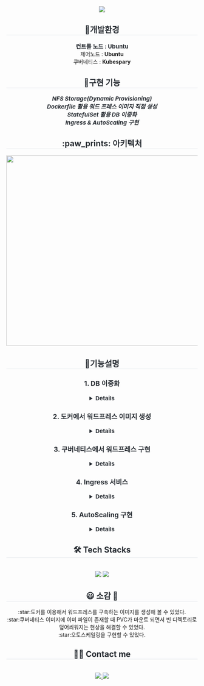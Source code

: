<div align= "center">
    <img src="https://capsule-render.vercel.app/api?type=soft&color=gradient&height=180&text=Hello%20World!&animation=fadeIn&fontColor=ffffff&fontSize=70" />
    </div>
    <div align= "center"> 
    <h2 style="border-bottom: 1px solid #d8dee4; color: #282d33;"> 🐶개발환경 </h2>  
    <div style="font-weight: 700; font-size: 15px; text-align: center; color: #282d33;"> </li>컨트롤 노드 : <b>Ubuntu</b></div><div>제어노드 : <b>Ubuntu</b></div><div>쿠버네티스 : <b>Kubespary</b></div>
    </div>
    <div align= "center"> 
    <h2 style="border-bottom: 1px solid #d8dee4; color: #282d33;"> 🧸구현 기능 </h2>  
    <div style="font-weight: 700; font-size: 15px; text-align: center; color: #282d33;">
    <i>NFS Storage(Dynamic Provisioning)</i><br>
    <i>Dockerfile 활용 워드 프레스 이미지 직접 생성</i><br>
    <i>StatefulSet 활용 DB 이중화</i><br>
    <i>Ingress & AutoScaling 구현</i><br>
   </div> 
    <h2 style="border-bottom: 1px solid #d8dee4; color: #282d33;">  :paw_prints: 아키텍처 </h2>  
    <div style="font-weight: 700; font-size: 15px; text-align: center; color: #282d33;">
        <img src="https://github.com/user-attachments/assets/481ccf09-913b-4df1-afbc-11a7dab2f2e2" width="1200" height="500" >
    </div> 
    <div align= "center"> 
    <h2 style="border-bottom: 1px solid #d8dee4; color: #282d33;"> 🌹기능설명 </h2>  
    <div style="font-weight: 700; font-size: 15px; text-align: center; color: #282d33;">
  <h3>1. DB 이중화</h3>
  <details>
      <h5>읽기 복제본에 "hello mysql"이 동기화 됨</h5>
      <img src="https://github.com/user-attachments/assets/d12fd0e6-c1d0-4680-8c64-bd577c8133c7" width="800" height="400" >
      <h5>읽기 복제본에 워드프레스 데이터베이스 저장</h5>
      <img src="https://github.com/user-attachments/assets/7430f10d-6ec2-40c0-a02f-ae745decc62f"width="600" height="650" >
      <h5>읽기 복제본에 워드프레스 사용자 저장</h5>
      <img src="https://github.com/user-attachments/assets/68abc701-eeff-4e0b-bed9-4fb9c22fe922"width="400" height="250" >
    </details>

   <h3>2. 도커에서 워드프레스 이미지 생성</h3>
      <details>
      <h5>도커 이미지 생성 후 도커 허브에 저장</h5>
      <img src="https://github.com/user-attachments/assets/b293f982-c7ad-48b9-be95-e72673d75c6c"width="700" height="100" ><br>
      <img src="https://github.com/user-attachments/assets/c9bde1ad-2fc7-49d3-aff8-2fd6356de84a"width="700" height="170"><br>
      <img src="https://github.com/user-attachments/assets/27fe1706-c628-4bfd-8bf2-0f2f49733728"width="700" height="500" >
      <h5>도커 컨테이너 실행</h5>
      <img src="https://github.com/user-attachments/assets/c6e0cd8d-91d3-4650-a644-199da7eca85d"width="1200" height="100" ><br>
      <img src="https://github.com/user-attachments/assets/39d9df61-4429-453c-8e4b-f005a0e6f402"width="600" height="650" >
     </details>
      
  <h3>3. 쿠버네티스에서 워드프레스 구현</h3>
    <details>
      <h5>파드</h5>
      <img src="https://github.com/user-attachments/assets/d3ffab01-6c8a-4adb-a8ef-5eb671dac270"width="650" height="200" >
      <h5>서비스</h5>
      <img src="https://github.com/user-attachments/assets/2c45172d-2e1d-4585-a89b-798a42413488"width="600" height="150" >
      <h5>워드프레스</h5>
      <img src="https://github.com/user-attachments/assets/7ade152a-7862-488c-b7fb-722d459d6799"width="600" height="650" ></details>

   <h3>4. Ingress 서비스</h3>
      <details>
        <h5>인그레스 생성 확인</h5>
        <img src="https://github.com/user-attachments/assets/cfebb7e5-6ee0-4746-957e-b81fbcdabbcf" width="650" height="350">
        <h5>인그레스 동작 확인</h5>
        <img src="https://github.com/user-attachments/assets/61d58cd4-92b5-43f9-9cd2-2576fd27dd4c" width="650" height="400"><br>
      </details>
      
   <h3>5. AutoScaling 구현</h3>
      <details>
        <h5>HPA 생성 확인</h5>
        <img src="https://github.com/user-attachments/assets/2183d896-0d41-4c3b-9034-33a704fd114f" width="650" height="70">
        <h5>오토스케일링 동작 확인</h5>
        <img src="https://github.com/user-attachments/assets/000ba7ca-6944-477e-8ee6-b597ce6b2d70" width="650" height="160"><br>
        <img src="https://github.com/user-attachments/assets/b5d28dcf-7781-4fa4-bfa0-9fc2a60a1935" width="650" height="600">
      </details>

   </div>
   </div> 
    </div>
    <div align= "center">
    <h2 style="border-bottom: 1px solid #d8dee4; color: #282d33;"> 🛠️ Tech Stacks </h2> <br> 
    <div style="margin: 0 auto; text-align: center;" align= "center">
        <img src="https://img.shields.io/badge/Ubuntu-E95420?style=plastic&logo=Ubuntu&logoColor=white">
        <img src="https://img.shields.io/badge/Kubernetes-326ce5?style=plastic&logo=Kubernetes&logoColor=white">
          </div>
    </div>
<div align="center">
  <h2 style="border-bottom: 1px solid #d8dee4; color: #282d33;">😃 소감 🥲</h2>
    :star:도커를 이용해서 워드프레스를 구축하는 이미지를 생성해 볼 수 있었다.<br>
    :star:쿠버네티스 이미지에 이미 파일이 존재할 때 PVC가 마운트 되면서 빈 디렉토리로 덮어씌워지는 현상을 해결할 수 있었다.<br>
    :star:오토스케일링을 구현할 수 있었다.<br>
</div>


<div align= "center">
    <h2 style="border-bottom: 1px solid #d8dee4; color: #282d33;"> 🧑‍💻 Contact me </h2> <br> 
    <div align= "center"> 
        <a href="https://github.com/DevelopIsHobby"> 
            <img src="https://img.shields.io/badge/GitHub-ffffff?style=plastic&logo=GitHub&logoColor=black&link=https://github.com/DevelopIsHobby"> 
        </a>
        <a href=https://www.notion.so/05ab0f771bb5433faebb8061defc48c4?pvs=4> <img src="https://img.shields.io/badge/Notion-000000?style=plastic&logo=Notion&logoColor=white&link=https://www.notion.so/05ab0f771bb5433faebb8061defc48c4?pvs=4"> </a>
          </div>  <br> 
    <div align= "center">  </div> 
</div>
